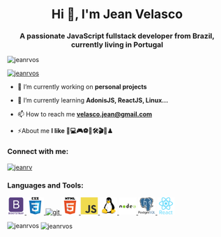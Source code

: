 <h1 align="center">Hi 👋, I'm Jean Velasco</h1>
<h3 align="center">A passionate JavaScript fullstack developer from Brazil, currently living in Portugal</h3>

<p align="left"> <img src="https://komarev.com/ghpvc/?username=jeanrvos&label=Profile%20views&color=0e75b6&style=plastic" alt="jeanrvos" /> </p>

<p align="left"> <a href="https://github.com/ryo-ma/github-profile-trophy"><img src="https://github-profile-trophy.vercel.app/?username=jeanrvos" alt="jeanrvos" /></a> </p>

- 🔭 I’m currently working on **personal projects**

- 🌱 I’m currently learning **AdonisJS, ReactJS, Linux...**

- 📫 How to reach me **velasco.jean@gmail.com**

- ⚡About me **I like 📖💻🎮⚽🎵🛠🎬🏓♟**

<h3 align="left">Connect with me:</h3>
<p align="left">
<a href="https://linkedin.com/in/jeanrv" target="blank"><img align="center" src="https://raw.githubusercontent.com/rahuldkjain/github-profile-readme-generator/master/src/images/icons/Social/linked-in-alt.svg" alt="jeanrv" height="30" width="40" /></a>
</p>

<h3 align="left">Languages and Tools:</h3>
<p align="left"> <a href="https://getbootstrap.com" target="_blank"> <img src="https://raw.githubusercontent.com/devicons/devicon/master/icons/bootstrap/bootstrap-plain-wordmark.svg" alt="bootstrap" width="40" height="40"/> </a> <a href="https://www.w3schools.com/css/" target="_blank"> <img src="https://raw.githubusercontent.com/devicons/devicon/master/icons/css3/css3-original-wordmark.svg" alt="css3" width="40" height="40"/> </a> <a href="https://git-scm.com/" target="_blank"> <img src="https://www.vectorlogo.zone/logos/git-scm/git-scm-icon.svg" alt="git" width="40" height="40"/> </a> <a href="https://www.w3.org/html/" target="_blank"> <img src="https://raw.githubusercontent.com/devicons/devicon/master/icons/html5/html5-original-wordmark.svg" alt="html5" width="40" height="40"/> </a> <a href="https://developer.mozilla.org/en-US/docs/Web/JavaScript" target="_blank"> <img src="https://raw.githubusercontent.com/devicons/devicon/master/icons/javascript/javascript-original.svg" alt="javascript" width="40" height="40"/> </a> <a href="https://www.linux.org/" target="_blank"> <img src="https://raw.githubusercontent.com/devicons/devicon/master/icons/linux/linux-original.svg" alt="linux" width="40" height="40"/> </a> <a href="https://nodejs.org" target="_blank"> <img src="https://raw.githubusercontent.com/devicons/devicon/master/icons/nodejs/nodejs-original-wordmark.svg" alt="nodejs" width="40" height="40"/> </a> <a href="https://www.postgresql.org" target="_blank"> <img src="https://raw.githubusercontent.com/devicons/devicon/master/icons/postgresql/postgresql-original-wordmark.svg" alt="postgresql" width="40" height="40"/> </a> <a href="https://reactjs.org/" target="_blank"> <img src="https://raw.githubusercontent.com/devicons/devicon/master/icons/react/react-original-wordmark.svg" alt="react" width="40" height="40"/> </a> </p>

<p><img align="left" src="https://github-readme-stats.vercel.app/api/top-langs?username=jeanrvos&show_icons=true&locale=en&layout=compact" alt="jeanrvos" /></p>

<p>&nbsp;<img align="center" src="https://github-readme-stats.vercel.app/api?username=jeanrvos&show_icons=true&locale=en" alt="jeanrvos" /></p>
